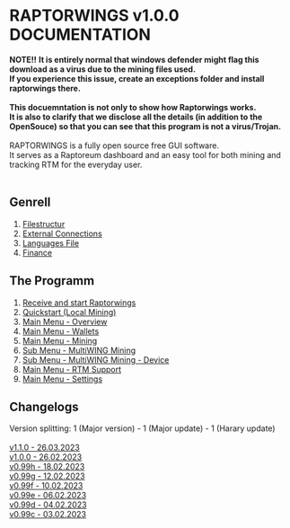 RAPTORWINGS v1.0.0 DOCUMENTATION
=========================
**NOTE!!**
**It is entirely normal that windows defender might flag this download as a virus due to the mining files used.<br />
If you experience this issue, create an exceptions folder and install raptorwings there.**
<br /><br />
**This docuemntation is not only to show how Raptorwings works.<br />
It is also to clarify that we disclose all the details (in addition to the OpenSouce) so that you can see that this program is not a virus/Trojan.**<br />
<br />
RAPTORWINGS is a fully open source free GUI software.<br />
It serves as a Raptoreum dashboard and an easy tool for both mining and tracking RTM for the everyday user.
<br /><br />

Genrell
-------
01. [Filestructur](sub/filestructur.md)
02. [External Connections](sub/extern.md)
03. [Languages File](sub/languages.md)
04. [Finance](sub/financing.md)

The Programm
------------
01. [Receive and start Raptorwings](sub/download.md)
02. [Quickstart (Local Mining)](sub/quickstart.md)
03. [Main Menu - Overview](sub/menuMain.md)
04. [Main Menu - Wallets](sub/menuWallets.md)
05. [Main Menu - Mining](sub/menuMiningLocal.md)
06. [Sub Menu - MultiWING Mining](sub/menuMiningMultiWing.md)
07. [Sub Menu - MultiWING Mining - Device](sub/menuMiningMultiWingDevice.md)
08. [Main Menu - RTM Support](sub/rtmsupport.md)
09. [Main Menu - Settings](sub/settings.md)

Changelogs
------------
Version splitting: 1 (Major version) - 1 (Major update) - 1 (Harary update) <br />
<br />
[v1.1.0 - 26.03.2023](changelog/1-1-0.md)<br />
[v1.0.0 - 26.02.2023](changelog/1-0-0.md)<br />
[v0.99h - 18.02.2023](changelog/099h.md)<br />
[v0.99g - 12.02.2023](changelog/099g.md)<br />
[v0.99f - 10.02.2023](changelog/099f.md)<br />
[v0.99e - 06.02.2023](changelog/099e.md)<br />
[v0.99d - 04.02.2023](changelog/099d.md)<br />
[v0.99c - 03.02.2023](changelog/099c.md)<br />
